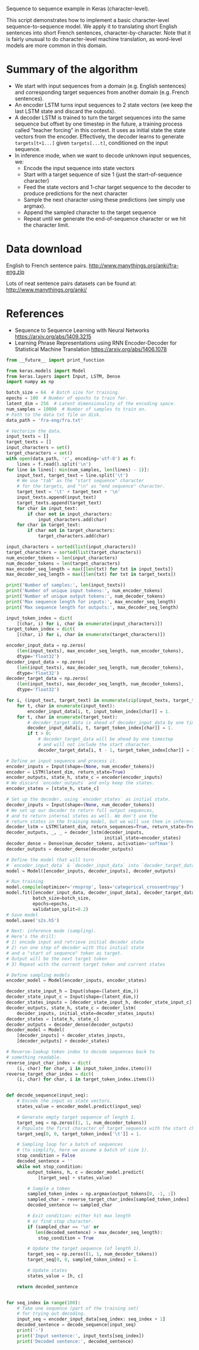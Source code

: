 Sequence to sequence example in Keras (character-level).

This script demonstrates how to implement a basic character-level
sequence-to-sequence model. We apply it to translating
short English sentences into short French sentences,
character-by-character. Note that it is fairly unusual to
do character-level machine translation, as word-level
models are more common in this domain.

# Summary of the algorithm

- We start with input sequences from a domain (e.g. English sentences)
    and corresponding target sequences from another domain
    (e.g. French sentences).
- An encoder LSTM turns input sequences to 2 state vectors
    (we keep the last LSTM state and discard the outputs).
- A decoder LSTM is trained to turn the target sequences into
    the same sequence but offset by one timestep in the future,
    a training process called "teacher forcing" in this context.
    It uses as initial state the state vectors from the encoder.
    Effectively, the decoder learns to generate `targets[t+1...]`
    given `targets[...t]`, conditioned on the input sequence.
- In inference mode, when we want to decode unknown input sequences, we:
    - Encode the input sequence into state vectors
    - Start with a target sequence of size 1
        (just the start-of-sequence character)
    - Feed the state vectors and 1-char target sequence
        to the decoder to produce predictions for the next character
    - Sample the next character using these predictions
        (we simply use argmax).
    - Append the sampled character to the target sequence
    - Repeat until we generate the end-of-sequence character or we
        hit the character limit.

# Data download

English to French sentence pairs.
http://www.manythings.org/anki/fra-eng.zip

Lots of neat sentence pairs datasets can be found at:
http://www.manythings.org/anki/

# References

- Sequence to Sequence Learning with Neural Networks
    https://arxiv.org/abs/1409.3215
- Learning Phrase Representations using
    RNN Encoder-Decoder for Statistical Machine Translation
    https://arxiv.org/abs/1406.1078


```python
from __future__ import print_function

from keras.models import Model
from keras.layers import Input, LSTM, Dense
import numpy as np

batch_size = 64  # Batch size for training.
epochs = 100  # Number of epochs to train for.
latent_dim = 256  # Latent dimensionality of the encoding space.
num_samples = 10000  # Number of samples to train on.
# Path to the data txt file on disk.
data_path = 'fra-eng/fra.txt'

# Vectorize the data.
input_texts = []
target_texts = []
input_characters = set()
target_characters = set()
with open(data_path, 'r', encoding='utf-8') as f:
    lines = f.read().split('\n')
for line in lines[: min(num_samples, len(lines) - 1)]:
    input_text, target_text = line.split('\t')
    # We use "tab" as the "start sequence" character
    # for the targets, and "\n" as "end sequence" character.
    target_text = '\t' + target_text + '\n'
    input_texts.append(input_text)
    target_texts.append(target_text)
    for char in input_text:
        if char not in input_characters:
            input_characters.add(char)
    for char in target_text:
        if char not in target_characters:
            target_characters.add(char)

input_characters = sorted(list(input_characters))
target_characters = sorted(list(target_characters))
num_encoder_tokens = len(input_characters)
num_decoder_tokens = len(target_characters)
max_encoder_seq_length = max([len(txt) for txt in input_texts])
max_decoder_seq_length = max([len(txt) for txt in target_texts])

print('Number of samples:', len(input_texts))
print('Number of unique input tokens:', num_encoder_tokens)
print('Number of unique output tokens:', num_decoder_tokens)
print('Max sequence length for inputs:', max_encoder_seq_length)
print('Max sequence length for outputs:', max_decoder_seq_length)

input_token_index = dict(
    [(char, i) for i, char in enumerate(input_characters)])
target_token_index = dict(
    [(char, i) for i, char in enumerate(target_characters)])

encoder_input_data = np.zeros(
    (len(input_texts), max_encoder_seq_length, num_encoder_tokens),
    dtype='float32')
decoder_input_data = np.zeros(
    (len(input_texts), max_decoder_seq_length, num_decoder_tokens),
    dtype='float32')
decoder_target_data = np.zeros(
    (len(input_texts), max_decoder_seq_length, num_decoder_tokens),
    dtype='float32')

for i, (input_text, target_text) in enumerate(zip(input_texts, target_texts)):
    for t, char in enumerate(input_text):
        encoder_input_data[i, t, input_token_index[char]] = 1.
    for t, char in enumerate(target_text):
        # decoder_target_data is ahead of decoder_input_data by one timestep
        decoder_input_data[i, t, target_token_index[char]] = 1.
        if t > 0:
            # decoder_target_data will be ahead by one timestep
            # and will not include the start character.
            decoder_target_data[i, t - 1, target_token_index[char]] = 1.

# Define an input sequence and process it.
encoder_inputs = Input(shape=(None, num_encoder_tokens))
encoder = LSTM(latent_dim, return_state=True)
encoder_outputs, state_h, state_c = encoder(encoder_inputs)
# We discard `encoder_outputs` and only keep the states.
encoder_states = [state_h, state_c]

# Set up the decoder, using `encoder_states` as initial state.
decoder_inputs = Input(shape=(None, num_decoder_tokens))
# We set up our decoder to return full output sequences,
# and to return internal states as well. We don't use the
# return states in the training model, but we will use them in inference.
decoder_lstm = LSTM(latent_dim, return_sequences=True, return_state=True)
decoder_outputs, _, _ = decoder_lstm(decoder_inputs,
                                     initial_state=encoder_states)
decoder_dense = Dense(num_decoder_tokens, activation='softmax')
decoder_outputs = decoder_dense(decoder_outputs)

# Define the model that will turn
# `encoder_input_data` & `decoder_input_data` into `decoder_target_data`
model = Model([encoder_inputs, decoder_inputs], decoder_outputs)

# Run training
model.compile(optimizer='rmsprop', loss='categorical_crossentropy')
model.fit([encoder_input_data, decoder_input_data], decoder_target_data,
          batch_size=batch_size,
          epochs=epochs,
          validation_split=0.2)
# Save model
model.save('s2s.h5')

# Next: inference mode (sampling).
# Here's the drill:
# 1) encode input and retrieve initial decoder state
# 2) run one step of decoder with this initial state
# and a "start of sequence" token as target.
# Output will be the next target token
# 3) Repeat with the current target token and current states

# Define sampling models
encoder_model = Model(encoder_inputs, encoder_states)

decoder_state_input_h = Input(shape=(latent_dim,))
decoder_state_input_c = Input(shape=(latent_dim,))
decoder_states_inputs = [decoder_state_input_h, decoder_state_input_c]
decoder_outputs, state_h, state_c = decoder_lstm(
    decoder_inputs, initial_state=decoder_states_inputs)
decoder_states = [state_h, state_c]
decoder_outputs = decoder_dense(decoder_outputs)
decoder_model = Model(
    [decoder_inputs] + decoder_states_inputs,
    [decoder_outputs] + decoder_states)

# Reverse-lookup token index to decode sequences back to
# something readable.
reverse_input_char_index = dict(
    (i, char) for char, i in input_token_index.items())
reverse_target_char_index = dict(
    (i, char) for char, i in target_token_index.items())


def decode_sequence(input_seq):
    # Encode the input as state vectors.
    states_value = encoder_model.predict(input_seq)

    # Generate empty target sequence of length 1.
    target_seq = np.zeros((1, 1, num_decoder_tokens))
    # Populate the first character of target sequence with the start character.
    target_seq[0, 0, target_token_index['\t']] = 1.

    # Sampling loop for a batch of sequences
    # (to simplify, here we assume a batch of size 1).
    stop_condition = False
    decoded_sentence = ''
    while not stop_condition:
        output_tokens, h, c = decoder_model.predict(
            [target_seq] + states_value)

        # Sample a token
        sampled_token_index = np.argmax(output_tokens[0, -1, :])
        sampled_char = reverse_target_char_index[sampled_token_index]
        decoded_sentence += sampled_char

        # Exit condition: either hit max length
        # or find stop character.
        if (sampled_char == '\n' or
           len(decoded_sentence) > max_decoder_seq_length):
            stop_condition = True

        # Update the target sequence (of length 1).
        target_seq = np.zeros((1, 1, num_decoder_tokens))
        target_seq[0, 0, sampled_token_index] = 1.

        # Update states
        states_value = [h, c]

    return decoded_sentence


for seq_index in range(100):
    # Take one sequence (part of the training set)
    # for trying out decoding.
    input_seq = encoder_input_data[seq_index: seq_index + 1]
    decoded_sentence = decode_sequence(input_seq)
    print('-')
    print('Input sentence:', input_texts[seq_index])
    print('Decoded sentence:', decoded_sentence)
```